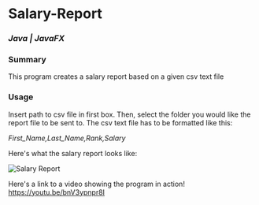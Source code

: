 # Salary-Report
### *Java | JavaFX*

### Summary
This program creates a salary report based on a given csv text file

### Usage
Insert path to csv file in first box. Then, select the folder you would like the report file to be sent to. The csv text file has to be formatted like this:

*First_Name,Last_Name,Rank,Salary*


Here's what the salary report looks like:

![Salary Report](https://github.com/smileytheface/Salary-Report/Salary_Report.PNG)

Here's a link to a video showing the program in action!
https://youtu.be/bnV3ypnpr8I